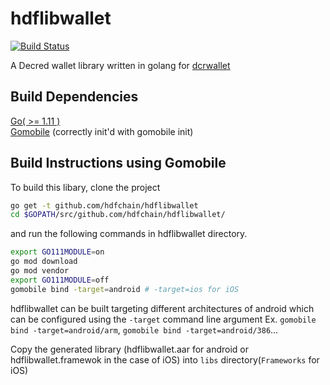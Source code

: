 # hdflibwallet

[![Build Status](https://github.com/hdfchain/hdflibwallet/workflows/Build/badge.svg)](https://github.com/hdfchain/hdflibwallet/actions)

A Decred wallet library written in golang for [dcrwallet](https://github.com/decred/dcrwallet)

## Build Dependencies

[Go( >= 1.11 )](http://golang.org/doc/install)  
[Gomobile](https://github.com/golang/go/wiki/Mobile#tools) (correctly init'd with gomobile init)

## Build Instructions using Gomobile

To build this libary, clone the project

```bash
go get -t github.com/hdfchain/hdflibwallet
cd $GOPATH/src/github.com/hdfchain/hdflibwallet/
```

and run the following commands in hdflibwallet directory.

```bash
export GO111MODULE=on
go mod download
go mod vendor
export GO111MODULE=off
gomobile bind -target=android # -target=ios for iOS
```

hdflibwallet can be built targeting different architectures of android which can be configured using the `-target` command line argument Ex. `gomobile bind -target=android/arm`, `gomobile bind -target=android/386`...

Copy the generated library (hdflibwallet.aar for android or hdflibwallet.framewok in the case of iOS) into `libs` directory(`Frameworks` for iOS)
